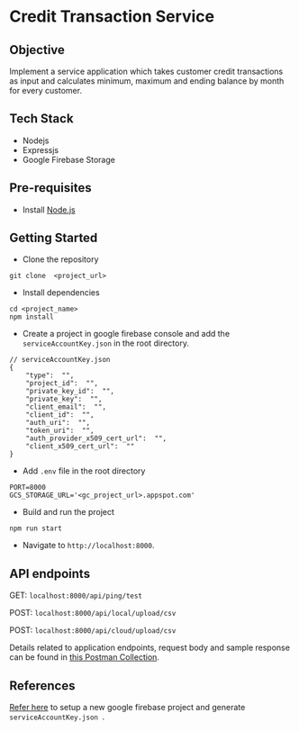 # Credit Transaction Service

## Objective

Implement a service application which takes customer credit transactions as input and calculates minimum, maximum and ending balance by month for every customer.

## Tech Stack 
- Nodejs
- Expressjs
- Google Firebase Storage

## Pre-requisites
-   Install  [Node.js](https://nodejs.org/en/)


## Getting Started

-   Clone the repository
```
git clone  <project_url>

```
-   Install dependencies
```
cd <project_name>
npm install
```
- Create a project in google firebase console and add the `serviceAccountKey.json` in the root directory.
```
// serviceAccountKey.json
{
	"type":  "",
	"project_id":  "",
	"private_key_id":  "",
	"private_key":  "",
	"client_email":  "",
	"client_id":  "",
	"auth_uri":  "",
	"token_uri":  "",
	"auth_provider_x509_cert_url":  "",
	"client_x509_cert_url":  ""	
}
```
- Add `.env` file in the root directory
```
PORT=8000
GCS_STORAGE_URL='<gc_project_url>.appspot.com'
```
-   Build and run the project
```
npm run start
```

-   Navigate to  `http://localhost:8000`.


## API endpoints

GET: `localhost:8000/api/ping/test`

POST: `localhost:8000/api/local/upload/csv`

POST: `localhost:8000/api/cloud/upload/csv`

Details related to application endpoints, request body and sample response can be found in [this Postman Collection](https://api.postman.com/collections/17353116-8feb9aba-6242-4787-89f0-a63d36a5d67a?access_key=PMAT-01GNCB5CR000T63FSSX273MWAY).

## References
[Refer here](https://firebase.google.com/docs/admin/setup#add_firebase_to_your_app:~:text=To%20generate%20a,containing%20the%20key.) to setup a new google firebase project and generate `serviceAccountKey.json `.
